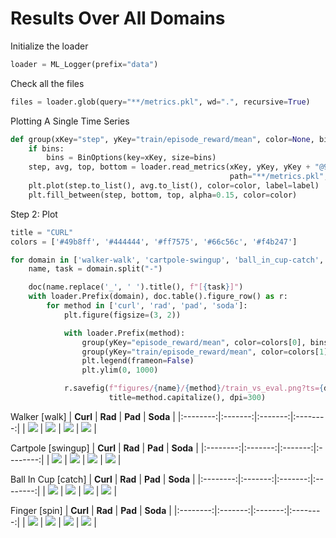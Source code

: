 
# Results Over All Domains




Initialize the loader
```python
loader = ML_Logger(prefix="data")
```
Check all the files
```python
files = loader.glob(query="**/metrics.pkl", wd=".", recursive=True)
```
Plotting A Single Time Series
```python
def group(xKey="step", yKey="train/episode_reward/mean", color=None, bins=40, label=None):
    if bins:
        bins = BinOptions(key=xKey, size=bins)
    step, avg, top, bottom = loader.read_metrics(xKey, yKey, yKey + "@95%", yKey + "@5%",
                                                 path="**/metrics.pkl", bin=bins)
    plt.plot(step.to_list(), avg.to_list(), color=color, label=label)
    plt.fill_between(step, bottom, top, alpha=0.15, color=color)
```
Step 2: Plot
```python
title = "CURL"
colors = ['#49b8ff', '#444444', '#ff7575', '#66c56c', '#f4b247']

for domain in ['walker-walk', 'cartpole-swingup', 'ball_in_cup-catch', 'finger-spin']:
    name, task = domain.split("-")

    doc(name.replace('_', ' ').title(), f"[{task}]")
    with loader.Prefix(domain), doc.table().figure_row() as r:
        for method in ['curl', 'rad', 'pad', 'soda']:
            plt.figure(figsize=(3, 2))

            with loader.Prefix(method):
                group(yKey="episode_reward/mean", color=colors[0], bins=None, label="Eval")
                group(yKey="train/episode_reward/mean", color=colors[1], label="Train")
                plt.legend(frameon=False)
                plt.ylim(0, 1000)

            r.savefig(f"figures/{name}/{method}/train_vs_eval.png?ts={doc.now()}",
                      title=method.capitalize(), dpi=300)
```

Walker [walk]
| **Curl** | **Rad** | **Pad** | **Soda** |
|:--------:|:-------:|:-------:|:--------:|
| <img style="align-self:center;" src="figures/walker/curl/train_vs_eval.png?ts=2021-03-19 17:22:50.785424-04:00" image="None" styles="{'margin': '0.5em'}" width="None" height="None" dpi="300"/> | <img style="align-self:center;" src="figures/walker/rad/train_vs_eval.png?ts=2021-03-19 17:22:51.401690-04:00" image="None" styles="{'margin': '0.5em'}" width="None" height="None" dpi="300"/> | <img style="align-self:center;" src="figures/walker/pad/train_vs_eval.png?ts=2021-03-19 17:22:51.809451-04:00" image="None" styles="{'margin': '0.5em'}" width="None" height="None" dpi="300"/> | <img style="align-self:center;" src="figures/walker/soda/train_vs_eval.png?ts=2021-03-19 17:22:52.007075-04:00" image="None" styles="{'margin': '0.5em'}" width="None" height="None" dpi="300"/> |

Cartpole [swingup]
| **Curl** | **Rad** | **Pad** | **Soda** |
|:--------:|:-------:|:-------:|:--------:|
| <img style="align-self:center;" src="figures/cartpole/curl/train_vs_eval.png?ts=2021-03-19 17:22:52.721430-04:00" image="None" styles="{'margin': '0.5em'}" width="None" height="None" dpi="300"/> | <img style="align-self:center;" src="figures/cartpole/rad/train_vs_eval.png?ts=2021-03-19 17:22:53.314350-04:00" image="None" styles="{'margin': '0.5em'}" width="None" height="None" dpi="300"/> | <img style="align-self:center;" src="figures/cartpole/pad/train_vs_eval.png?ts=2021-03-19 17:22:53.839652-04:00" image="None" styles="{'margin': '0.5em'}" width="None" height="None" dpi="300"/> | <img style="align-self:center;" src="figures/cartpole/soda/train_vs_eval.png?ts=2021-03-19 17:22:54.073355-04:00" image="None" styles="{'margin': '0.5em'}" width="None" height="None" dpi="300"/> |

Ball In Cup [catch]
| **Curl** | **Rad** | **Pad** | **Soda** |
|:--------:|:-------:|:-------:|:--------:|
| <img style="align-self:center;" src="figures/ball_in_cup/curl/train_vs_eval.png?ts=2021-03-19 17:22:54.552393-04:00" image="None" styles="{'margin': '0.5em'}" width="None" height="None" dpi="300"/> | <img style="align-self:center;" src="figures/ball_in_cup/rad/train_vs_eval.png?ts=2021-03-19 17:22:55.106945-04:00" image="None" styles="{'margin': '0.5em'}" width="None" height="None" dpi="300"/> | <img style="align-self:center;" src="figures/ball_in_cup/pad/train_vs_eval.png?ts=2021-03-19 17:22:55.753762-04:00" image="None" styles="{'margin': '0.5em'}" width="None" height="None" dpi="300"/> | <img style="align-self:center;" src="figures/ball_in_cup/soda/train_vs_eval.png?ts=2021-03-19 17:22:55.987722-04:00" image="None" styles="{'margin': '0.5em'}" width="None" height="None" dpi="300"/> |

Finger [spin]
| **Curl** | **Rad** | **Pad** | **Soda** |
|:--------:|:-------:|:-------:|:--------:|
| <img style="align-self:center;" src="figures/finger/curl/train_vs_eval.png?ts=2021-03-19 17:22:56.180530-04:00" image="None" styles="{'margin': '0.5em'}" width="None" height="None" dpi="300"/> | <img style="align-self:center;" src="figures/finger/rad/train_vs_eval.png?ts=2021-03-19 17:22:56.384058-04:00" image="None" styles="{'margin': '0.5em'}" width="None" height="None" dpi="300"/> | <img style="align-self:center;" src="figures/finger/pad/train_vs_eval.png?ts=2021-03-19 17:22:56.585852-04:00" image="None" styles="{'margin': '0.5em'}" width="None" height="None" dpi="300"/> | <img style="align-self:center;" src="figures/finger/soda/train_vs_eval.png?ts=2021-03-19 17:22:56.756618-04:00" image="None" styles="{'margin': '0.5em'}" width="None" height="None" dpi="300"/> |
